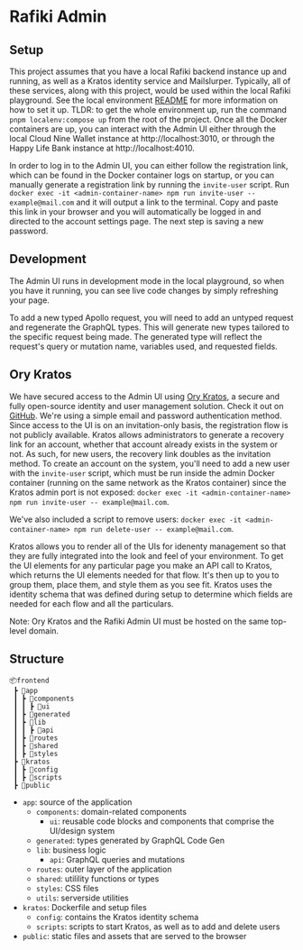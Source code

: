 # Rafiki Admin

## Setup

This project assumes that you have a local Rafiki backend instance up and running, as well as a Kratos identity service and Mailslurper. Typically, all of these services, along with this project, would be used within the local Rafiki playground. See the local environment [README](../../localenv/README) for more information on how to set it up. TLDR: to get the whole environment up, run the command `pnpm localenv:compose up` from the root of the project. Once all the Docker containers are up, you can interact with the Admin UI either through the local Cloud Nine Wallet instance at http://localhost:3010, or through the Happy Life Bank instance at http://localhost:4010.

In order to log in to the Admin UI, you can either follow the registration link, which can be found in the Docker container logs on startup, or you can manually generate a registration link by running the `invite-user` script. Run `docker exec -it <admin-container-name> npm run invite-user -- example@mail.com` and it will output a link to the terminal. Copy and paste this link in your browser and you will automatically be logged in and directed to the account settings page. The next step is saving a new password.

## Development

The Admin UI runs in development mode in the local playground, so when you have it running, you can see live code changes by simply refreshing your page.

To add a new typed Apollo request, you will need to add an untyped request and regenerate the GraphQL types. This will generate new types tailored to the specific request being made. The generated type will reflect the request's query or mutation name, variables used, and requested fields.

## Ory Kratos

We have secured access to the Admin UI using [Ory Kratos](https://www.ory.sh/docs/kratos/ory-kratos-intro), a secure and fully open-source identity and user management solution. Check it out on [GitHub](https://github.com/ory/kratos). We're using a simple email and password authentication method. Since access to the UI is on an invitation-only basis, the registration flow is not publicly available. Kratos allows administrators to generate a recovery link for an account, whether that account already exists in the system or not. As such, for new users, the recovery link doubles as the invitation method. To create an account on the system, you'll need to add a new user with the `invite-user` script, which must be run inside the admin Docker container (running on the same network as the Kratos container) since the Kratos admin port is not exposed: `docker exec -it <admin-container-name> npm run invite-user -- example@mail.com`.

We've also included a script to remove users: `docker exec -it <admin-container-name> npm run delete-user -- example@mail.com`.

Kratos allows you to render all of the UIs for idenenty management so that they are fully integrated into the look and feel of your environment. To get the UI elements for any particular page you make an API call to Kratos, which returns the UI elements needed for that flow. It's then up to you to group them, place them, and style them as you see fit. Kratos uses the identity schema that was defined during setup to determine which fields are needed for each flow and all the particulars.

Note: Ory Kratos and the Rafiki Admin UI must be hosted on the same top-level domain.

## Structure

```
📦frontend
 ┣ 📂app
 ┃ ┣ 📂components
 ┃ ┃ ┣ 📂ui
 ┃ ┣ 📂generated
 ┃ ┣ 📂lib
 ┃ ┃ ┣ 📂api
 ┃ ┣ 📂routes
 ┃ ┣ 📂shared
 ┃ ┣ 📂styles
 ┣ 📂kratos
 ┃ ┣ 📂config
 ┃ ┣ 📂scripts
 ┣ 📂public
```

- `app`: source of the application
  - `components`: domain-related components
    - `ui`: reusable code blocks and components that comprise the UI/design system
  - `generated`: types generated by GraphQL Code Gen
  - `lib`: business logic
    - `api`: GraphQL queries and mutations
  - `routes`: outer layer of the application
  - `shared`: utilility functions or types
  - `styles`: CSS files
  - `utils`: serverside utilities
- `kratos`: Dockerfile and setup files
  - `config`: contains the Kratos identity schema
  - `scripts`: scripts to start Kratos, as well as to add and delete users
- `public`: static files and assets that are served to the browser
